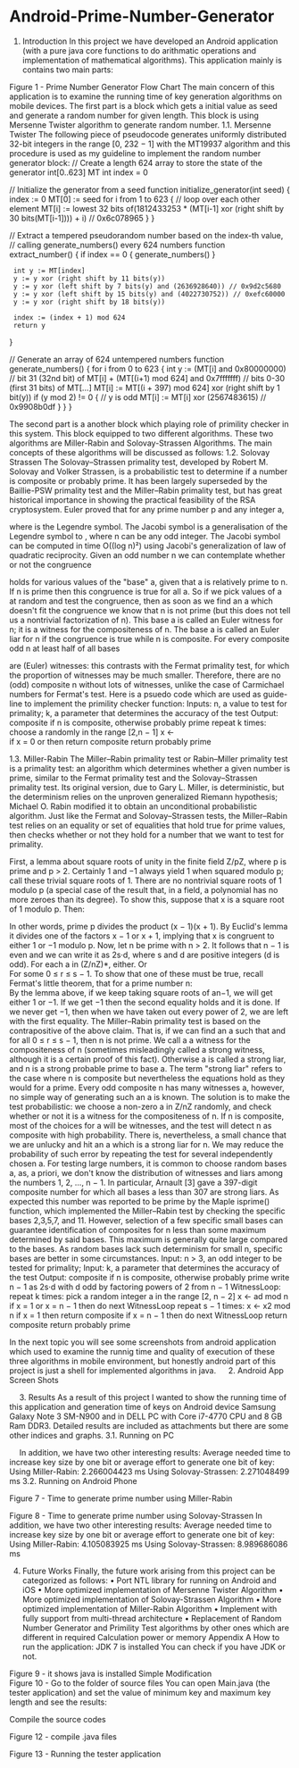 # Android-Prime-Number-Generator

1.	Introduction
In this project we have developed an Android application (with a pure java core functions to do arithmatic operations and implementation of mathematical algorithms). This application mainly is contains two main parts:
 
Figure 1 - Prime Number Generator Flow Chart
The main concern of this application is to examine the running time of key generation algorithms on mobile devices. The first part is a block which gets a initial value as seed and generate a random number for given length. This block is using Mersenne Twister algorithm to generate random number.
1.1.	Mersenne Twister 
The following piece of pseudocode generates uniformly distributed 32-bit integers in the range [0, 232 − 1] with the MT19937 algorithm and this procedure is used as my guideline to implement the random number generator block:
 // Create a length 624 array to store the state of the generator
 int[0..623] MT
 int index = 0
 
 // Initialize the generator from a seed
 function initialize_generator(int seed) {
     index := 0
     MT[0] := seed
     for i from 1 to 623 { // loop over each other element
         MT[i] := lowest 32 bits of(1812433253 * (MT[i-1] xor (right shift by 30 bits(MT[i-1]))) + i) // 0x6c078965
     }
 }
 
 // Extract a tempered pseudorandom number based on the index-th value,
 // calling generate_numbers() every 624 numbers
 function extract_number() {
     if index == 0 {
         generate_numbers()
     }
 
     int y := MT[index]
     y := y xor (right shift by 11 bits(y))
     y := y xor (left shift by 7 bits(y) and (2636928640)) // 0x9d2c5680
     y := y xor (left shift by 15 bits(y) and (4022730752)) // 0xefc60000
     y := y xor (right shift by 18 bits(y))

     index := (index + 1) mod 624
     return y
 }
 
 // Generate an array of 624 untempered numbers
 function generate_numbers() {
     for i from 0 to 623 {
         int y := (MT[i] and 0x80000000)                       // bit 31 (32nd bit) of MT[i]
                        + (MT[(i+1) mod 624] and 0x7fffffff)   // bits 0-30 (first 31 bits) of MT[...]
         MT[i] := MT[(i + 397) mod 624] xor (right shift by 1 bit(y))
         if (y mod 2) != 0 { // y is odd
             MT[i] := MT[i] xor (2567483615) // 0x9908b0df
         }
     }
 }

The second part is a another block which playing role of primility checker in this system. This block equipped to two different algorithms. These two algorithms are Miller-Rabin and Solovay-Strassen Algorithms. The main concepts of these algorithms will be discussed as follows:
1.2.	Solovay Strassen
The Solovay–Strassen primality test, developed by Robert M. Solovay and Volker Strassen, is a probabilistic test to determine if a number is composite or probably prime. It has been largely superseded by the Baillie-PSW primality test and the Miller–Rabin primality test, but has great historical importance in showing the practical feasibility of the RSA cryptosystem.
Euler proved that for any prime number p and any integer a,

where  is the Legendre symbol. The Jacobi symbol is a generalisation of the Legendre symbol to , where n can be any odd integer. The Jacobi symbol can be computed in time O((log n)²) using Jacobi's generalization of law of quadratic reciprocity. Given an odd number n we can contemplate whether or not the congruence

holds for various values of the "base" a, given that a is relatively prime to n. If n is prime then this congruence is true for all a. So if we pick values of a at random and test the congruence, then as soon as we find an a which doesn't fit the congruence we know that n is not prime (but this does not tell us a nontrivial factorization of n). This base a is called an Euler witness for n; it is a witness for the compositeness of n. The base a is called an Euler liar for n if the congruence is true while n is composite.
For every composite odd n at least half of all bases
 
are (Euler) witnesses: this contrasts with the Fermat primality test, for which the proportion of witnesses may be much smaller. Therefore, there are no (odd) composite n without lots of witnesses, unlike the case of Carmichael numbers for Fermat's test. 
Here is a psuedo code which are used as guide-line to implement the primility checker function:
Inputs: n, a value to test for primality; k, a parameter that determines the accuracy of the test
Output: composite if n is composite, otherwise probably prime
repeat k times:
   choose a randomly in the range [2,n − 1]
   x ←  
   if x = 0 or   then return composite
return probably prime

1.3.	Miller-Rabin 
The Miller–Rabin primality test or Rabin–Miller primality test is a primality test: an algorithm which determines whether a given number is prime, similar to the Fermat primality test and the Solovay–Strassen primality test. Its original version, due to Gary L. Miller, is deterministic, but the determinism relies on the unproven generalized Riemann hypothesis; Michael O. Rabin modified it to obtain an unconditional probabilistic algorithm. 
Just like the Fermat and Solovay–Strassen tests, the Miller–Rabin test relies on an equality or set of equalities that hold true for prime values, then checks whether or not they hold for a number that we want to test for primality.

First, a lemma about square roots of unity in the finite field Z/pZ, where p is prime and p > 2. Certainly 1 and −1 always yield 1 when squared modulo p; call these trivial square roots of 1. There are no nontrivial square roots of 1 modulo p (a special case of the result that, in a field, a polynomial has no more zeroes than its degree). To show this, suppose that x is a square root of 1 modulo p. Then:
 
 
In other words, prime p divides the product (x − 1)(x + 1). By Euclid's lemma it divides one of the factors x − 1 or x + 1, implying that x is congruent to either 1 or −1 modulo p. Now, let n be prime with n > 2. It follows that n − 1 is even and we can write it as 2s·d, where s and d are positive integers (d is odd). For each a in (Z/nZ)*, either.
  	Or 	 
For some 0 ≤ r ≤ s − 1. To show that one of these must be true, recall Fermat's little theorem, that for a prime number n:	  
By the lemma above, if we keep taking square roots of an−1, we will get either 1 or −1. If we get −1 then the second equality holds and it is done. If we never get −1, then when we have taken out every power of 2, we are left with the first equality.
The Miller–Rabin primality test is based on the contrapositive of the above claim. That is, if we can find an a such that
  	and	 
for all 0 ≤ r ≤ s − 1, then n is not prime. We call a a witness for the compositeness of n (sometimes misleadingly called a strong witness, although it is a certain proof of this fact). Otherwise a is called a strong liar, and n is a strong probable prime to base a. The term "strong liar" refers to the case where n is composite but nevertheless the equations hold as they would for a prime.
Every odd composite n has many witnesses a, however, no simple way of generating such an a is known. The solution is to make the test probabilistic: we choose a non-zero a in Z/nZ randomly, and check whether or not it is a witness for the compositeness of n. If n is composite, most of the choices for a will be witnesses, and the test will detect n as composite with high probability. There is, nevertheless, a small chance that we are unlucky and hit an a which is a strong liar for n. We may reduce the probability of such error by repeating the test for several independently chosen a.
For testing large numbers, it is common to choose random bases a, as, a priori, we don't know the distribution of witnesses and liars among the numbers 1, 2, ..., n − 1. In particular, Arnault [3] gave a 397-digit composite number for which all bases a less than 307 are strong liars. As expected this number was reported to be prime by the Maple isprime() function, which implemented the Miller–Rabin test by checking the specific bases 2,3,5,7, and 11. However, selection of a few specific small bases can guarantee identification of composites for n less than some maximum determined by said bases. This maximum is generally quite large compared to the bases. As random bases lack such determinism for small n, specific bases are better in some circumstances.
Input: n > 3, an odd integer to be tested for primality;
Input: k, a parameter that determines the accuracy of the test
Output: composite if n is composite, otherwise probably prime
write n − 1 as 2s·d with d odd by factoring powers of 2 from n − 1
WitnessLoop: repeat k times:
   pick a random integer a in the range [2, n − 2]
   x ← ad mod n
   if x = 1 or x = n − 1 then do next WitnessLoop
   repeat s − 1 times:
      x ← x2 mod n
      if x = 1 then return composite
      if x = n − 1 then do next WitnessLoop
   return composite
return probably prime

In the next topic you will see some screenshots from android application which used to examine the runnig time and quality of execution of these three algorithms in mobile environment, but honestly android part of this project is just a shell for implemented algorithms in java.  
2.	Android App Screen Shots

                                



 
3.	Results
As a result of this project I wanted to show the running time of this application and generation time of keys on Android device Samsung Galaxy Note 3 SM-N900 and in DELL PC with Core i7-4770 CPU and 8 GB Ram DDR3. Detailed results are included as attachments but there are some other indices and graphs.
3.1.	Running on PC
 
 
In addition, we have two other interesting results:
Average needed time to increase key size by one bit or average effort to generate one bit of key:
Using Miller-Rabin: 2.266004423 ms
Using Solovay-Strassen: 2.271048499 ms
3.2.	Running on Android Phone
 
Figure 7 - Time to generate prime number using Miller-Rabin
 
Figure 8 - Time to generate prime number using Solovay-Strassen
In addition, we have two other interesting results:
Average needed time to increase key size by one bit or average effort to generate one bit of key:
Using Miller-Rabin: 4.105083925 ms
Using Solovay-Strassen: 8.989686086 ms

4.	Future Works
Finally, the future work arising from this project can be categorized as follows:
•	Port NTL library for running on Android and iOS
•	More optimized implementation of Mersenne Twister Algorithm
•	More optimized implementation of Solovay-Strassen Algorithm
•	More optimized implementation of Miller-Rabin Algorithm
•	Implement with fully support from multi-thread architecture
•	Replacement of Random Number Generator and Primility Test algorithms by other ones which are different in required Calculation power or memory
Appendix A
How to run the application:
JDK 7 is installed
You can check if you have JDK or not.
 
Figure 9 - it shows java is installed
Simple Modification  
Figure 10 - Go to the folder of source files
You can open Main.java (the tester application) and set the value of minimum key and maximum key length and see the results:





Compile the source codes
 
Figure 12 - compile .java files

 
Figure 13 - Running the tester application
